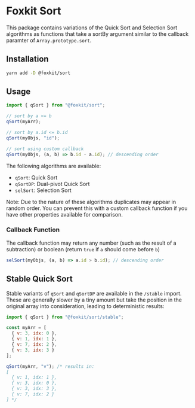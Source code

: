 # Foxkit Sort

This package contains variations of the Quick Sort and Selection Sort algorithms as functions that take a sortBy argument similar to the callback paramter of `Array.prototype.sort`.

## Installation

```sh
yarn add -D @foxkit/sort
```

## Usage

```js
import { qSort } from "@foxkit/sort";

// sort by a <= b
qSort(myArr);

// sort by a.id <= b.id
qSort(myObjs, "id");

// sort using custom callback
qSort(myObjs, (a, b) => b.id - a.id); // descending order
```

The following algorithms are available:

- `qSort`: Quick Sort
- `qSortDP`: Dual-pivot Quick Sort
- `selSort`: Selection Sort

Note: Due to the nature of these algorithms duplicates may appear in random order. You can prevent this with a custom callback function if you have other properties available for comparison.

### Callback Function

The callback function may return any number (such as the result of a subtraction) or boolean (return `true` if `a` should come before `b`)

```js
selSort(myObjs, (a, b) => a.id > b.id); // descending order
```

## Stable Quick Sort

Stable variants of `qSort` and `qSortDP` are available in the `/stable` import. These are generally slower by a tiny amount but take the position in the original array into consideration, leading to deterministic results:

```js
import { qSort } from "@foxkit/sort/stable";

const myArr = [
  { v: 3, idx: 0 },
  { v: 1, idx: 1 },
  { v: 7, idx: 2 },
  { v: 3, idx: 3 }
];

qSort(myArr, "v"); /* results in:
[
  { v: 1, idx: 1 },
  { v: 3, idx: 0 },
  { v: 3, idx: 3 },
  { v: 7, idx: 2 }
] */
```
